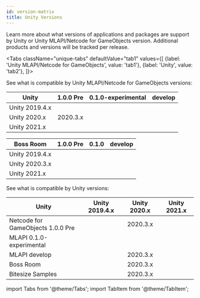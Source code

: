```yaml
---
id: version-matrix
title: Unity Versions
---
```


Learn more about what versions of applications and packages are support by Unity or  Unity MLAPI/Netcode for GameObjects version. Additional products and versions will be tracked per release.

<Tabs
  className="unique-tabs"
  defaultValue="tab1"
  values={[
    {label: 'Unity MLAPI/Netcode for GameObjects', value: 'tab1'},
    {label: 'Unity', value: 'tab2'},
  ]}>

<TabItem value="tab1">

See what is compatible by Unity MLAPI/Netcode for GameObjects versions:

| Unity | 1.0.0 Pre|0.1.0-experimental | develop |
| -- |  :--: | :--: | :--: |
| Unity 2019.4.x | |<i class="fp-check"></i> | <i class="fp-check"></i> |
| Unity 2020.x | 2020.3.x|<i class="fp-check"></i> | <i class="fp-check"></i> |
| Unity 2021.x | <i class="fp-check"></i> |<i class="fp-check"></i> | <i class="fp-check"></i> |

| Boss Room |1.0.0 Pre  |0.1.0 | develop |
| -- |:--: | :--: | :--: |
| Unity 2019.4.x |  |  | |
| Unity 2020.3.x | <i class="fp-check"></i> |<i class="fp-check"></i> | <i class="fp-check"></i> |
| Unity 2021.x | <i class="fp-check"></i> |<i class="fp-check"></i> | <i class="fp-check"></i> |

</TabItem>


<TabItem value="tab2">

See what is compatible by Unity versions:

| Unity | Unity 2019.4.x | Unity 2020.x | Unity 2021.x |
| -- | :--: | :--: | :--: |
| Netcode for GameObjects 1.0.0 Pre |  | 2020.3.x | <i class="fp-check"></i> |
| MLAPI 0.1.0-experimental | <i class="fp-check"></i> | <i class="fp-check"></i> | <i class="fp-check"></i> |
| MLAPI develop |   | 2020.3.x | <i class="fp-check"></i> |
| Boss Room |  | 2020.3.x | <i class="fp-check"></i> |
| Bitesize Samples |  | 2020.3.x | <i class="fp-check"></i> |

</TabItem>

</Tabs>

import Tabs from '@theme/Tabs';
import TabItem from '@theme/TabItem';